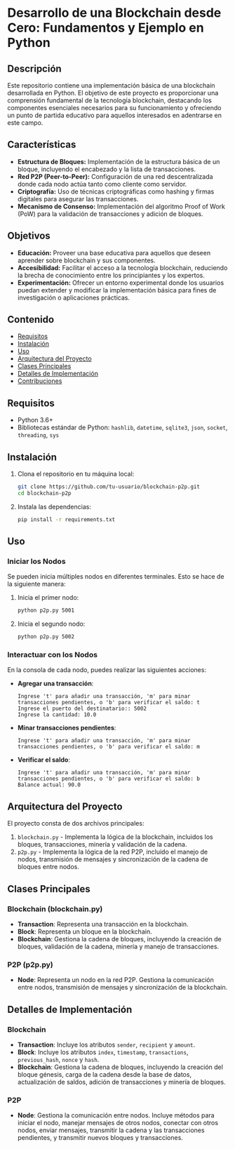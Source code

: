 # Desarrollo de una Blockchain desde Cero: Fundamentos y Ejemplo en Python

## Descripción

Este repositorio contiene una implementación básica de una blockchain desarrollada en Python. El objetivo de este proyecto es proporcionar una comprensión fundamental de la tecnología blockchain, destacando los componentes esenciales necesarios para su funcionamiento y ofreciendo un punto de partida educativo para aquellos interesados en adentrarse en este campo.

## Características

- **Estructura de Bloques:** Implementación de la estructura básica de un bloque, incluyendo el encabezado y la lista de transacciones.
- **Red P2P (Peer-to-Peer):** Configuración de una red descentralizada donde cada nodo actúa tanto como cliente como servidor.
- **Criptografía:** Uso de técnicas criptográficas como hashing y firmas digitales para asegurar las transacciones.
- **Mecanismo de Consenso:** Implementación del algoritmo Proof of Work (PoW) para la validación de transacciones y adición de bloques.

## Objetivos

- **Educación:** Proveer una base educativa para aquellos que deseen aprender sobre blockchain y sus componentes.
- **Accesibilidad:** Facilitar el acceso a la tecnología blockchain, reduciendo la brecha de conocimiento entre los principiantes y los expertos.
- **Experimentación:** Ofrecer un entorno experimental donde los usuarios puedan extender y modificar la implementación básica para fines de investigación o aplicaciones prácticas.

## Contenido

- [Requisitos](#requisitos)
- [Instalación](#instalación)
- [Uso](#uso)
- [Arquitectura del Proyecto](#arquitectura-del-proyecto)
- [Clases Principales](#clases-principales)
- [Detalles de Implementación](#detalles-de-implementación)
- [Contribuciones](#contribuciones)

## Requisitos

- Python 3.6+
- Bibliotecas estándar de Python: `hashlib`, `datetime`, `sqlite3`, `json`, `socket`, `threading`, `sys`

## Instalación

1. Clona el repositorio en tu máquina local:

   ```bash
   git clone https://github.com/tu-usuario/blockchain-p2p.git
   cd blockchain-p2p
   ```

2. Instala las dependencias:
   ```bash
   pip install -r requirements.txt
   ```

## Uso

### Iniciar los Nodos

Se pueden inicia múltiples nodos en diferentes terminales. Esto se hace de la siguiente manera:

1. Inicia el primer nodo:

   ```bash
   python p2p.py 5001
   ```

2. Inicia el segundo nodo:

   ```bash
   python p2p.py 5002
   ```

### Interactuar con los Nodos

En la consola de cada nodo, puedes realizar las siguientes acciones:

- **Agregar una transacción**:

  ```plaintext
  Ingrese 't' para añadir una transacción, 'm' para minar transacciones pendientes, o 'b' para verificar el saldo: t
  Ingrese el puerto del destinatario:: 5002
  Ingrese la cantidad: 10.0
  ```

- **Minar transacciones pendientes**:

  ```plaintext
  Ingrese 't' para añadir una transacción, 'm' para minar transacciones pendientes, o 'b' para verificar el saldo: m
  ```

- **Verificar el saldo**:
  ```plaintext
  Ingrese 't' para añadir una transacción, 'm' para minar transacciones pendientes, o 'b' para verificar el saldo: b
  Balance actual: 90.0
  ```

## Arquitectura del Proyecto

El proyecto consta de dos archivos principales:

1. `blockchain.py` - Implementa la lógica de la blockchain, incluidos los bloques, transacciones, minería y validación de la cadena.
2. `p2p.py` - Implementa la lógica de la red P2P, incluido el manejo de nodos, transmisión de mensajes y sincronización de la cadena de bloques entre nodos.

## Clases Principales

### Blockchain (blockchain.py)

- **Transaction**: Representa una transacción en la blockchain.
- **Block**: Representa un bloque en la blockchain.
- **Blockchain**: Gestiona la cadena de bloques, incluyendo la creación de bloques, validación de la cadena, minería y manejo de transacciones.

### P2P (p2p.py)

- **Node**: Representa un nodo en la red P2P. Gestiona la comunicación entre nodos, transmisión de mensajes y sincronización de la blockchain.

## Detalles de Implementación

### Blockchain

- **Transaction**: Incluye los atributos `sender`, `recipient` y `amount`.
- **Block**: Incluye los atributos `index`, `timestamp`, `transactions`, `previous_hash`, `nonce` y `hash`.
- **Blockchain**: Gestiona la cadena de bloques, incluyendo la creación del bloque génesis, carga de la cadena desde la base de datos, actualización de saldos, adición de transacciones y minería de bloques.

### P2P

- **Node**: Gestiona la comunicación entre nodos. Incluye métodos para iniciar el nodo, manejar mensajes de otros nodos, conectar con otros nodos, enviar mensajes, transmitir la cadena y las transacciones pendientes, y transmitir nuevos bloques y transacciones.
